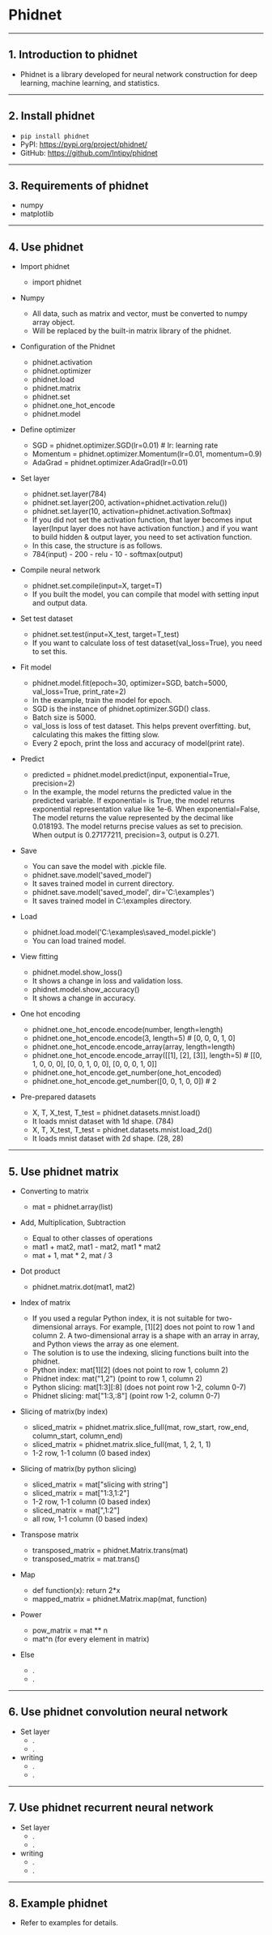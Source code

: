 # Phidnet

---------

## 1. Introduction to phidnet
  * Phidnet is a library developed for neural network construction for deep learning, machine learning, and statistics.

---------

## 2. Install phidnet
  * `pip install phidnet`
  * PyPI: https://pypi.org/project/phidnet/
  * GitHub: https://github.com/Intipy/phidnet

---------

## 3. Requirements of phidnet
  * numpy
  * matplotlib

---------

## 4. Use phidnet
  * Import phidnet
    + import phidnet

  * Numpy
    + All data, such as matrix and vector, must be converted to numpy array object.
    + Will be replaced by the built-in matrix library of the phidnet.

  * Configuration of the Phidnet
    + phidnet.activation
    + phidnet.optimizer
    + phidnet.load
    + phidnet.matrix
    + phidnet.set
    + phidnet.one_hot_encode
    + phidnet.model

  * Define optimizer
    + SGD = phidnet.optimizer.SGD(lr=0.01)  # lr: learning rate
    + Momentum = phidnet.optimizer.Momentum(lr=0.01, momentum=0.9)
    + AdaGrad = phidnet.optimizer.AdaGrad(lr=0.01)

  * Set layer
    + phidnet.set.layer(784)
    + phidnet.set.layer(200, activation=phidnet.activation.relu())
    + phidnet.set.layer(10, activation=phidnet.activation.Softmax)
    + If you did not set the activation function, that layer becomes input layer(Input layer does not have activation function.) and if you want to build hidden & output layer, you need to set activation function.
    + In this case, the structure is as follows.
    + 784(input) - 200 - relu - 10 - softmax(output)

  * Compile neural network 
    + phidnet.set.compile(input=X, target=T)
    + If you built the model, you can compile that model with setting input and output data.
  
  * Set test dataset
    + phidnet.set.test(input=X_test, target=T_test)
    + If you want to calculate loss of test dataset(val_loss=True), you need to set this.

  * Fit model
    + phidnet.model.fit(epoch=30, optimizer=SGD, batch=5000, val_loss=True, print_rate=2) 
    + In the example, train the model for epoch. 
    + SGD is the instance of phidnet.optimizer.SGD() class. 
    + Batch size is 5000. 
    + val_loss is loss of test dataset. This helps prevent overfitting. but, calculating this makes the fitting slow.
    + Every 2 epoch, print the loss and accuracy of model(print rate).

  * Predict
    + predicted = phidnet.model.predict(input, exponential=True, precision=2)
    + In the example, the model returns the predicted value in the predicted variable. If exponential= is True, the model returns exponential representation value like 1e-6. When exponential=False, The model returns the value represented by the decimal like 0.018193. The model returns precise values as set to precision. When output is 0.27177211, precision=3, output is 0.271.

  * Save
    + You can save the model with .pickle file.
    + phidnet.save.model('saved_model')
    + It saves trained model in current directory.
    + phidnet.save.model('saved_model', dir='C:\examples')
    + It saves trained model in C:\examples directory.

  * Load
    + phidnet.load.model('C:\examples\saved_model.pickle')
    + You can load trained model.

  * View fitting
    + phidnet.model.show_loss()
    + It shows a change in loss and validation loss.
    + phidnet.model.show_accuracy()
    + It shows a change in accuracy.

  * One hot encoding 
    + phidnet.one_hot_encode.encode(number, length=length)
    + phidnet.one_hot_encode.encode(3, length=5)   # [0, 0, 0, 1, 0]
    + phidnet.one_hot_encode.encode_array(array, length=length)
    + phidnet.one_hot_encode.encode_array([[1], [2], [3]], length=5)   # [[0, 1, 0, 0, 0], [0, 0, 1, 0, 0], [0, 0, 0, 1, 0]]
    + phidnet.one_hot_encode.get_number(one_hot_encoded)
    + phidnet.one_hot_encode.get_number([0, 0, 1, 0, 0])   # 2
    
  * Pre-prepared datasets
    + X, T, X_test, T_test = phidnet.datasets.mnist.load()
    + It loads mnist dataset with 1d shape. (784)
    + X, T, X_test, T_test = phidnet.datasets.mnist.load_2d()
    + It loads mnist dataset with 2d shape. (28, 28)

---------

## 5. Use phidnet matrix
  * Converting to matrix
    + mat = phidnet.array(list)

  * Add, Multiplication, Subtraction
    + Equal to other classes of operations
    + mat1 + mat2, mat1 - mat2, mat1 * mat2
    + mat + 1, mat * 2, mat / 3

  * Dot product
    + phidnet.matrix.dot(mat1, mat2)
  
  * Index of matrix
    + If you used a regular Python index, it is not suitable for two-dimensional arrays. 
 For example, [1][2] does not point to row 1 and column 2. A two-dimensional array is a shape with an array in array, and Python views the array as one element.
    + The solution is to use the indexing, slicing functions built into the phidnet.
    + Python index: mat[1][2] (does not point to row 1, column 2)
    + Phidnet index: mat("1,2") (point to row 1, column 2)
    + Python slicing: mat[1:3][:8] (does not point row 1-2, column 0-7)
    + Phidnet slicing: mat["1:3,:8"] (point row 1-2, column 0-7)

  * Slicing of matrix(by index)
    + sliced_matrix = phidnet.matrix.slice_full(mat, row_start, row_end, column_start, column_end)
    + sliced_matrix = phidnet.matrix.slice_full(mat, 1, 2, 1, 1)
    + 1-2 row, 1-1 column (0 based index)

  * Slicing of matrix(by python slicing)
    + sliced_matrix = mat["slicing with string"]
    + sliced_matrix = mat["1:3,1:2"]
    + 1-2 row, 1-1 column (0 based index)
    + sliced_matrix = mat[",1:2"]
    + all row, 1-1 column (0 based index)

  * Transpose matrix
    + transposed_matrix = phidnet.Matrix.trans(mat)
    + transposed_matrix = mat.trans()

  * Map
    + def function(x): return 2*x
    + mapped_matrix = phidnet.Matrix.map(mat, function)
  
  * Power
    + pow_matrix = mat ** n
    + mat^n (for every element in matrix)

  * Else
    + .
    + .

---------

## 6. Use phidnet convolution neural network
  * Set layer
    + . 
    + . 
  * writing
    + . 
    + . 

---------

## 7. Use phidnet recurrent neural network
  * Set layer
    + . 
    + . 
  * writing
    + . 
    + . 
    

---------

## 8. Example phidnet
  * Refer to examples for details.

